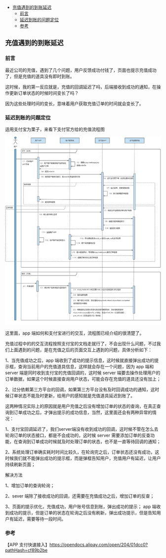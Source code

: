 <!-- START doctoc generated TOC please keep comment here to allow auto update -->
<!-- DON'T EDIT THIS SECTION, INSTEAD RE-RUN doctoc TO UPDATE -->

- [充值遇到的到账延迟](#%E5%85%85%E5%80%BC%E9%81%87%E5%88%B0%E7%9A%84%E5%88%B0%E8%B4%A6%E5%BB%B6%E8%BF%9F)
  - [前言](#%E5%89%8D%E8%A8%80)
  - [延迟到账的问题定位](#%E5%BB%B6%E8%BF%9F%E5%88%B0%E8%B4%A6%E7%9A%84%E9%97%AE%E9%A2%98%E5%AE%9A%E4%BD%8D)
  - [参考](#%E5%8F%82%E8%80%83)

<!-- END doctoc generated TOC please keep comment here to allow auto update -->

## 充值遇到的到账延迟

### 前言

最近公司的充值，遇到了几个问题，用户反馈成功付钱了，页面也提示充值成功了，但是充值的道具没有即时到账。  

这时候，我的第一反应就是，充值的回调延迟了吗，后端接收到成功的通知，在操作更新订单状态的时候时间变长了吗？  

因为这些处理时间的变长，意味着用户获取充值订单的时间就会变长了。   

### 延迟到账的问题定位

适用支付宝为栗子，来看下支付官方给的充值流程图   

<img src="/img/business/ali-pay-list.jpeg"  alt="pay" />  

这里面，app 端如何和支付宝进行的交互，流程图已经介绍的很清楚了。  

充值过程中的的交互流程按照支付宝的文档走就行了，不会出现什么问题，不过我们上面遇到的问题，是在充值之后的页面交互上遇到的问题，具体分析如下：  

1、当充值成功之后，app 端收到了成功的提示信息，这时候就直接弹出成功的提示框，查询当前用户的充值道具信息，这样就会存在一个问题，因为 app 端和 server 端是同时收到支付宝的充值回调的，这时候 server 端要去操作处理用户的订单数据，如果这个时候直接查询用户状态，可能会存在充值的道具还没有加上；  

2、过分依赖第三方平台的回调，如果第三方平台没有及时回调成功的通知，这时候订单状态不能及时更新，给用户的感知就是充值道具延迟到账了。   

这两种情况实际上的原因就是用户充值之后没有增加订单的状态的查询，在真正查询到订单成功之后，才弹出提示的成功信息，当然，这里面还会有两种异常的情况：  

1、支付宝回调延迟了，我们server端没有收到成功的回调，这时候不管在怎么去轮询订单的状态接口，都是不会成功的，这时候 server 需要添加订单的反查功能，在查询到订单成功时候就及时处理订单的状态，也不是一直等待回调的通知；   

2、系统处理订单确实耗时时间比较久，在轮询完之后，订单状态还没有成功，这时候我们就不能弹出成功的提示框，而是弹框告知用户，充值用户有延迟，让用户持续刷新页面；  

解决方法  

1、增加订单的查询轮询；  

2、sever 端除了接收成功的回调，还需要在充值成功之后，增加订单的反查；   

3、页面的提示优化，充值成功，用户账号信息到账，弹出成功的提示； app 端收到成功的提示，但是订单的状态在轮询之后没有刷新，弹出成功提示，但是告知用户有延迟，需要等待一段时间。   

### 参考

【APP 支付快速接入】https://opendocs.alipay.com/open/204/01dcc0?pathHash=cf89b2be   
